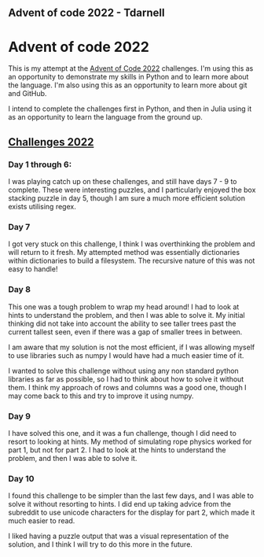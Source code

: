 ## Advent of code 2022 - Tdarnell

# Advent of code 2022

This is my attempt at the [Advent of Code 2022](https://adventofcode.com/2022) challenges. I'm using this as an opportunity to demonstrate my skills in Python and to learn more about the language. I'm also using this as an opportunity to learn more about git and GitHub.

I intend to complete the challenges first in Python, and then in Julia using it as an opportunity to learn the language from the ground up. 

## [Challenges 2022](puzzle_solutions/2022/)

### Day 1 through 6:

I was playing catch up on these challenges, and still have days 7 - 9 to complete. These were interesting puzzles, and I particularly enjoyed the box stacking puzzle in day 5, though I am sure a much more efficient solution exists utilising regex. 

### Day 7

I got very stuck on this challenge, I think I was overthinking the problem and will return to it fresh. My attempted method was essentially dictionaries within dictionaries to build a filesystem. The recursive nature of this was not easy to handle! 

### Day 8

This one was a tough problem to wrap my head around! I had to look at hints to understand the problem, and then I was able to solve it. My initial thinking did not take into account the ability to see taller trees past the current tallest seen, even if there was a gap of smaller trees in between. 

I am aware that my solution is not the most efficient, if I was allowing myself to use libraries such as numpy I would have had a much easier time of it. 

I wanted to solve this challenge without using any non standard python libraries as far as possible, so I had to think about how to solve it without them. I think my approach of rows and columns was a good one, though I may come back to this and try to improve it using numpy.

### Day 9

I have solved this one, and it was a fun challenge, though I did need to resort to looking at hints. My method of simulating rope physics worked for part 1, but not for part 2. I had to look at the hints to understand the problem, and then I was able to solve it.

### Day 10

I found this challenge to be simpler than the last few days, and I was able to solve it without resorting to hints. I did end up taking advice from the subreddit to use unicode characters for the display for part 2, which made it much easier to read.

I liked having a puzzle output that was a visual representation of the solution, and I think I will try to do this more in the future.